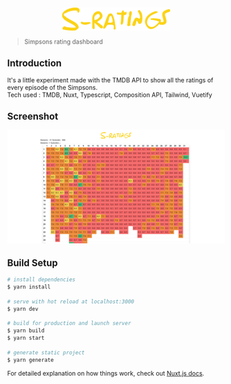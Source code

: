 <p align="center"><img width="250" src="assets/images/logo.svg" alt="logo"></p>

> Simpsons rating dashboard

## Introduction
It's a little experiment made with the TMDB API to show all the ratings of every episode of the Simpsons.
<br>Tech used : TMDB, Nuxt, Typescript, Composition API, Tailwind, Vuetify

## Screenshot

<p align="center"><img width="750" src="assets/images/screenshot.png" alt="screenshot"></p>

## Build Setup

```bash
# install dependencies
$ yarn install

# serve with hot reload at localhost:3000
$ yarn dev

# build for production and launch server
$ yarn build
$ yarn start

# generate static project
$ yarn generate
```

For detailed explanation on how things work, check out [Nuxt.js docs](https://nuxtjs.org).
